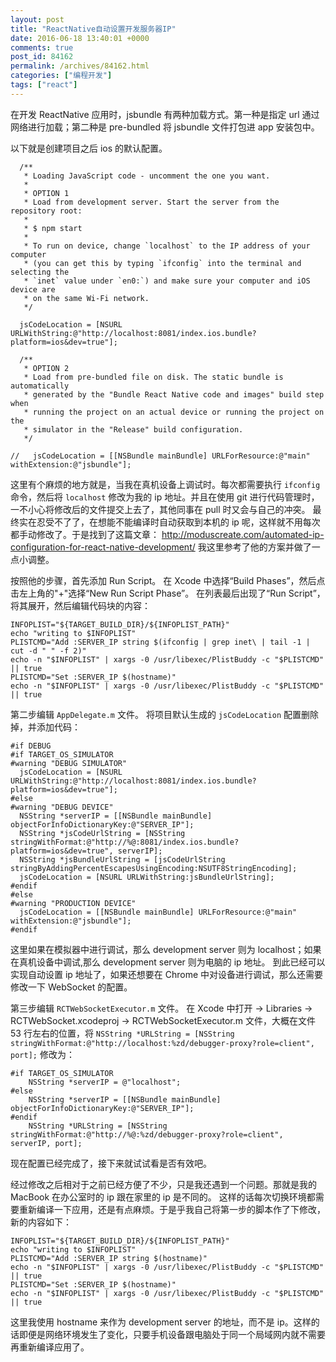 ```yaml
---
layout: post
title: "ReactNative自动设置开发服务器IP"
date: 2016-06-18 13:40:01 +0000
comments: true
post_id: 84162
permalink: /archives/84162.html
categories: ["编程开发"]
tags: ["react"]
---
```


在开发 ReactNative 应用时，jsbundle 有两种加载方式。第一种是指定 url 通过网络进行加载；第二种是 pre-bundled 将 jsbundle 文件打包进 app 安装包中。

以下就是创建项目之后 ios 的默认配置。

```
  /**
   * Loading JavaScript code - uncomment the one you want.
   *
   * OPTION 1
   * Load from development server. Start the server from the repository root:
   *
   * $ npm start
   *
   * To run on device, change `localhost` to the IP address of your computer
   * (you can get this by typing `ifconfig` into the terminal and selecting the
   * `inet` value under `en0:`) and make sure your computer and iOS device are
   * on the same Wi-Fi network.
   */

  jsCodeLocation = [NSURL URLWithString:@"http://localhost:8081/index.ios.bundle?platform=ios&dev=true"];

  /**
   * OPTION 2
   * Load from pre-bundled file on disk. The static bundle is automatically
   * generated by the "Bundle React Native code and images" build step when
   * running the project on an actual device or running the project on the
   * simulator in the "Release" build configuration.
   */

//   jsCodeLocation = [[NSBundle mainBundle] URLForResource:@"main" withExtension:@"jsbundle"];
```

这里有个麻烦的地方就是，当我在真机设备上调试时。每次都需要执行 `ifconfig` 命令，然后将 `localhost` 修改为我的 ip 地址。并且在使用 git 进行代码管理时，一不小心将修改后的文件提交上去了，其他同事在 pull 时又会与自己的冲突。
最终实在忍受不了了，在想能不能编译时自动获取到本机的 ip 呢，这样就不用每次都手动修改了。于是找到了这篇文章： http://moduscreate.com/automated-ip-configuration-for-react-native-development/
我这里参考了他的方案并做了一点小调整。

按照他的步骤，首先添加 Run Script。
在 Xcode 中选择“Build Phases”，然后点击左上角的"+"选择“New Run Script Phase”。
在列表最后出现了“Run Script”，将其展开，然后编辑代码块的内容：

```
INFOPLIST="${TARGET_BUILD_DIR}/${INFOPLIST_PATH}"
echo "writing to $INFOPLIST"
PLISTCMD="Add :SERVER_IP string $(ifconfig | grep inet\ | tail -1 | cut -d " " -f 2)"
echo -n "$INFOPLIST" | xargs -0 /usr/libexec/PlistBuddy -c "$PLISTCMD" || true
PLISTCMD="Set :SERVER_IP $(hostname)"
echo -n "$INFOPLIST" | xargs -0 /usr/libexec/PlistBuddy -c "$PLISTCMD" || true
```

第二步编辑 `AppDelegate.m` 文件。
将项目默认生成的 `jsCodeLocation` 配置删除掉，并添加代码：

```
#if DEBUG
#if TARGET_OS_SIMULATOR
#warning "DEBUG SIMULATOR"
  jsCodeLocation = [NSURL URLWithString:@"http://localhost:8081/index.ios.bundle?platform=ios&dev=true"];
#else
#warning "DEBUG DEVICE"
  NSString *serverIP = [[NSBundle mainBundle] objectForInfoDictionaryKey:@"SERVER_IP"];
  NSString *jsCodeUrlString = [NSString stringWithFormat:@"http://%@:8081/index.ios.bundle?platform=ios&dev=true", serverIP];
  NSString *jsBundleUrlString = [jsCodeUrlString stringByAddingPercentEscapesUsingEncoding:NSUTF8StringEncoding];
  jsCodeLocation = [NSURL URLWithString:jsBundleUrlString];
#endif
#else
#warning "PRODUCTION DEVICE"
  jsCodeLocation = [[NSBundle mainBundle] URLForResource:@"main" withExtension:@"jsbundle"];
#endif
```

这里如果在模拟器中进行调试，那么 development server 则为 localhost；如果在真机设备中调试,那么 development server 则为电脑的 ip 地址。
到此已经可以实现自动设置 ip 地址了，如果还想要在 Chrome 中对设备进行调试，那么还需要修改一下 WebSocket 的配置。

第三步编辑 `RCTWebSocketExecutor.m` 文件。
在 Xcode 中打开 <YourProject> -> Libraries -> RCTWebSocket.xcodeproj -> RCTWebSocketExecutor.m 文件，大概在文件 53 行左右的位置，将 `NSString *URLString = [NSString stringWithFormat:@"http://localhost:%zd/debugger-proxy?role=client", port];` 修改为：

```
#if TARGET_OS_SIMULATOR
    NSString *serverIP = @"localhost";
#else
    NSString *serverIP = [[NSBundle mainBundle] objectForInfoDictionaryKey:@"SERVER_IP"];
#endif
    NSString *URLString = [NSString stringWithFormat:@"http://%@:%zd/debugger-proxy?role=client", serverIP, port];
```

现在配置已经完成了，接下来就试试看是否有效吧。

经过修改之后相对于之前已经方便了不少，只是我还遇到一个问题。那就是我的 MacBook 在办公室时的 ip 跟在家里的 ip 是不同的。
这样的话每次切换环境都需要重新编译一下应用，还是有点麻烦。于是乎我自己将第一步的脚本作了下修改，新的内容如下：

```
INFOPLIST="${TARGET_BUILD_DIR}/${INFOPLIST_PATH}"
echo "writing to $INFOPLIST"
PLISTCMD="Add :SERVER_IP string $(hostname)"
echo -n "$INFOPLIST" | xargs -0 /usr/libexec/PlistBuddy -c "$PLISTCMD" || true
PLISTCMD="Set :SERVER_IP $(hostname)"
echo -n "$INFOPLIST" | xargs -0 /usr/libexec/PlistBuddy -c "$PLISTCMD" || true
```

这里我使用 hostname 来作为 development server 的地址，而不是 ip。这样的话即便是网络环境发生了变化，只要手机设备跟电脑处于同一个局域网内就不需要再重新编译应用了。

